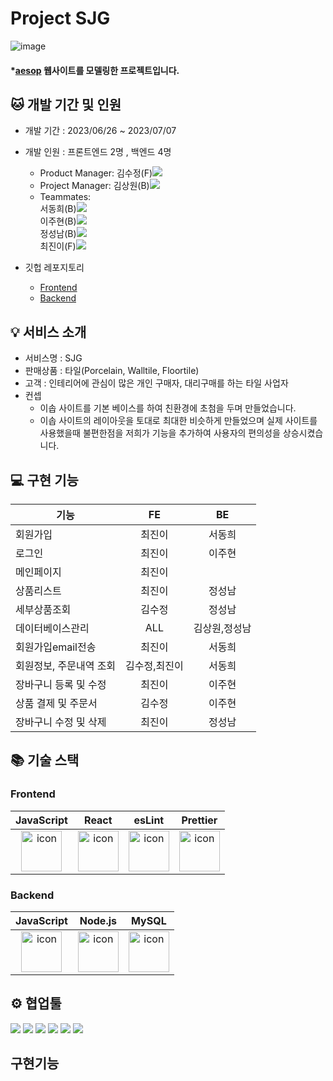 # Project SJG
![image](https://github.com/wecode-bootcamp-korea/47-1st-SujeongGwa-backend/assets/131442242/5566dafb-5223-4c4a-8d16-0d37cef2aab9)



#### \*[aesop](https://www.aesop.com/kr/) 웹사이트를 모델링한 프로젝트입니다.

## 🐱 개발 기간 및 인원

- 개발 기간 : 2023/06/26 ~ 2023/07/07
  
- 개발 인원 : 프론트엔드 2명 , 백엔드 4명
  - Product Manager: 김수정(F)<a href="https://github.com/Kimsu10"><img src="https://img.shields.io/badge/GitHub-181717?style=flat-square&logo=GitHub&logoColor=white&link=https://github.com/Kimsu10"/></a>
  - Project Manager: 김상원(B)<a href="https://github.com/Teachsue"><img src="https://img.shields.io/badge/GitHub-181717?style=flat-square&logo=GitHub&logoColor=white&link=https://github.com/Teachsue"/></a>
  - Teammates: </br>
서동희(B)<a href="https://github.com/donghee9"><img src="https://img.shields.io/badge/GitHub-181717?style=flat-square&logo=GitHub&logoColor=white&link=https://github.com/donghee9"/></a></br>
이주현(B)<a href="https://github.com/sioscorial"><img src="https://img.shields.io/badge/GitHub-181717?style=flat-square&logo=GitHub&logoColor=white&link=https://github.com/sioscorial"/></a></br>
정성남(B)<a href="https://github.com/jseongnam"><img src="https://img.shields.io/badge/GitHub-181717?style=flat-square&logo=GitHub&logoColor=white&link=https://github.com/jseongnam"/></a></br>
최진이(F)<a href="https://github.com/jjinichoi"><img src="https://img.shields.io/badge/GitHub-181717?style=flat-square&logo=GitHub&logoColor=white&link=https://github.com/jjinichoi"/></a></br>

- 깃헙 레포지토리
  - [Frontend](https://github.com/wecode-bootcamp-korea/47-1st-SujeongGwa-frontend)
  - [Backend](https://github.com/wecode-bootcamp-korea/47-1st-SujeongGwa-backend)


## 💡 서비스 소개
- 서비스명 : SJG
- 판매상품 : 타일(Porcelain, Walltile, Floortile)
- 고객 : 인테리어에 관심이 많은 개인 구매자, 대리구매를 하는 타일 사업자
- 컨셉
  - 이솝 사이트를 기본 베이스를 하여 친환경에 초첨을 두며 만들었습니다.
  - 이솝 사이트의 레이아웃을 토대로 최대한 비슷하게 만들었으며
실제 사이트를 사용했을때 불편한점을 저희가 기능을 추가하여 사용자의 편의성을 상승시켰습니다.
    

## 💻 구현 기능
|기능|FE|BE|
|---|:---:|:---:|
|회원가입|최진이|서동희| 
|로그인|최진이|이주현| 
|메인페이지|최진이|| 
|상품리스트|최진이|정성남|
|세부상품조회|김수정|정성남|
|데이터베이스관리|ALL|김상원,정성남|
|회원가입email전송|최진이|서동희|
|회원정보, 주문내역 조회|김수정,최진이|서동희|
|장바구니 등록 및 수정|최진이|이주현|  
|상품 결제 및 주문서|김수정|이주현| 
|장바구니 수정 및 삭제|최진이|정성남|


## 📚 기술 스택


### Frontend
|JavaScript|React|esLint|Prettier|
|:---:|:---:|:---:|:---:
| <img src="https://techstack-generator.vercel.app/js-icon.svg" alt="icon" width="65" height="65" /> | <img src="https://techstack-generator.vercel.app/react-icon.svg" alt="icon" width="65" height="65" /> | <img src="https://techstack-generator.vercel.app/eslint-icon.svg" alt="icon" width="65" height="65" /> | <img src="https://techstack-generator.vercel.app/prettier-icon.svg" alt="icon" width="65" height="65" /> |

### Backend

|JavaScript|Node.js|MySQL|
|:---:|:---:|:---:|
| <img src="https://techstack-generator.vercel.app/js-icon.svg" alt="icon" width="65" height="65" /> | <img src="https://techstack-generator.vercel.app/nginx-icon.svg" alt="icon" width="65" height="65" /> | <img src="https://techstack-generator.vercel.app/mysql-icon.svg" alt="icon" width="65" height="65" /> </div> |


## ⚙️ 협업툴

<div>
<img src="https://img.shields.io/badge/Git-F05032?style=flat&logo=Git&logoColor=white"/>
<img src="https://img.shields.io/badge/GitHub-181717?style=flat&logo=GitHub&logoColor=white"/>
<img src="https://img.shields.io/badge/Slack-4A154B?style=flat&logo=Slack&logoColor=white"/>
<img src="https://img.shields.io/badge/Trello-0052CC?style=flat&logo=Trello&logoColor=white"/>
<img src="https://img.shields.io/badge/Notion-000000?style=flat&logo=Notion&logoColor=white"/>
<img src="https://img.shields.io/badge/VSCode-007ACC?style=flat&logo=Visual Studio Code&logoColor=white"/>
</div>

## 구현기능
